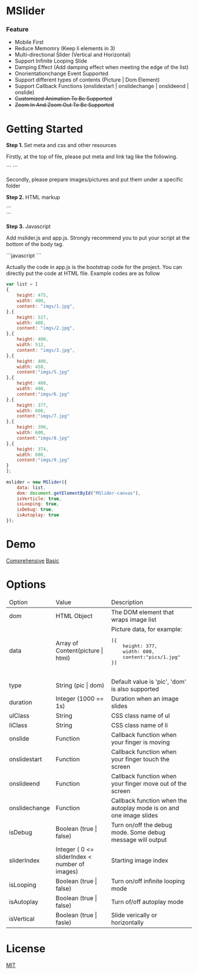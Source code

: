 MSlider
==============

<h3>Feature</h3>
<ul>
<li>Mobile First</li>
<li>Reduce Memomry (Keep li elements in 3)</li>
<li>Multi-directional Slider (Vertical and Horizontal)</li>
<li>Support Infinite Looping Slide</li>
<li>Damping Effect (Add damping effect when meeting the edge of the list)</li>
<li>Onorientationchange Event Supported</li>
<li>Support different types of contents (Picture | Dom Element)</li>
<li>Support Callback Functions (onslidestart | onslidechange | onslideend | onslide)</li>
<li><del>Customized Animation To Be Supported</del></li>
<li><del>Zoom In And Zoom Out To Be Supported</del></li>
</ul>

Getting Started
==============
<p><b>Step 1. </b>Set meta and css and other resources</p>
<p>Firstly, at the top of file, please put meta and link tag like the following.</p>
```
<meta name="viewport" content="width=device-width,initial-scale=1.0,maximum-scale=1.0,minimum-scale=1.0,user-scalable=no"/>
<link type="text/css" rel="stylesheet" media="all" href="css/common.css">
```
<p>Secondly, please prepare images/pictures and put them under a specific folder</p>
<p><b>Step 2.</b> HTML markup</p>
```
<div id="MSlider-canvas"></div>
```
<p><b>Step 3.</b> Javascript</p>
<p>Add mslider.js and app.js. Strongly recommend you to put your script at the bottom of the body tag.</p>
```javascript
<script src="../src/mslider.js"></script>
<script src="app.js"></script>
```

<p>Actually the code in app.js is the bootstrap code for the project. You can directly put the code at HTML file. Example codes are as follow</p>

```javascript
var list = [
{
	height: 475,
	width: 400,
	content: "imgs/1.jpg",
},{
	height: 527,
	width: 400,
	content: "imgs/2.jpg",
},{
 	height: 400,
 	width: 512,
 	content: "imgs/3.jpg",
},{
	height: 400,
	width: 458,
	content:"imgs/5.jpg"
},{
	height: 400,
	width: 498,
	content:"imgs/6.jpg"
},{
	height: 377,
	width: 600,
	content:"imgs/7.jpg"
},{
	height: 396,
	width: 600,
	content:"imgs/8.jpg"
},{
	height: 374,
	width: 600,
	content:"imgs/9.jpg"
}
];
	
mslider = new MSlider({
    data: list,
    dom: document.getElementById("MSlider-canvas"),
    isVerticle: true,
    isLooping: true,
    isDebug: true,
    isAutoplay: true
});

```

Demo
==============
[Comprehensive](http://BE-FE.github.io/MSlider/demo/)
[Basic](http://BE-FE.github.io/MSlider/demo/Basic)

Options
==============
<p>
<table>
<thead>
	<tr>
		<td>Option</td>
		<td>Value</td>
		<td>Description</td>
	</tr>
</thead>
<tbody>
	<tr>
		<td>dom</td>
		<td>HTML Object</td>
		<td>The DOM element that wraps image list</td>
	</tr>
	<tr>
		<td>data</td>
		<td>Array of Content(picture | html)</td>
		<td>Picture data, for example:
		<pre>
[{
	height: 377,
	width: 600,
	content:"pics/1.jpg"
}]
		</pre>
		</td>
	</tr>
	<tr>
		<td>type</td>
		<td>String (pic | dom)</td>
		<td>Default value is 'pic', 'dom' is also supported</td>
	</tr>
	<tr>
		<td>duration</td>
		<td>Integer (1000 == 1s)</td>
		<td>Duration when an image slides</td>
	</tr>
	<tr>
		<td>ulClass</td>
		<td>String</td>
		<td>CSS class name of ul</td>
	</tr>
	<tr>
		<td>liClass</td>
		<td>String</td>
		<td>CSS class name of li</td>
	</tr>
	<tr>
		<td>onslide</td>
		<td>Function</td>
		<td>Callback function when your finger is moving</td>
	</tr>
	<tr>
		<td>onslidestart</td>
		<td>Function</td>
		<td>Callback function when your finger touch the screen</td>
	</tr>
	<tr>
		<td>onslideend</td>
		<td>Function</td>
		<td>Callback function when your finger move out of the screen</td>
	</tr>
	<tr>
		<td>onslidechange</td>
		<td>Function</td>
		<td>Callback function when the autoplay mode is on and one image slides</td>
	</tr>
	<tr>
		<td>isDebug</td>
		<td>Boolean (true | false)</td>
		<td>Turn on/off the debug mode. Some debug message will output</td>
	</tr>
	<tr>
		<td>sliderIndex</td>
		<td>Integer ( 0 &lt;= sliderIndex &lt; number of images)</td>
		<td>Starting image index</td>
	</tr>
	<tr>
		<td>isLooping</td>
		<td>Boolean (true | false)</td>
		<td>Turn on/off infinite looping mode</td>
	</tr>
	<tr>
		<td>isAutoplay</td>
		<td>Boolean (true | false)</td>
		<td>Turn of/off autoplay mode</td>
	</tr>
		<tr>
		<td>isVertical</td>
		<td>Boolean (true | fasle)</td>
		<td>Slide verically or horizontally</td>
	</tr>
</tbody>
</table>
</p>

License
========
[MIT](https://github.com/BE-FE/MSlider/blob/master/LICENSE)